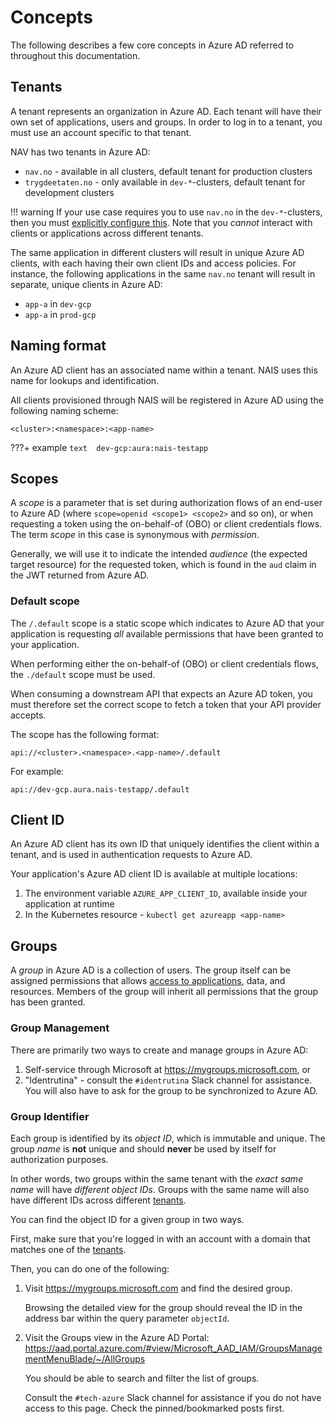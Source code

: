 # Concepts

The following describes a few core concepts in Azure AD referred to throughout this documentation.

## Tenants

A tenant represents an organization in Azure AD. Each tenant will have their own set of applications, users and groups. In order to log in to a tenant, you must use an account specific to that tenant.

NAV has two tenants in Azure AD:

- `nav.no` - available in all clusters, default tenant for production clusters
- `trygdeetaten.no` - only available in `dev-*`-clusters, default tenant for development clusters

!!! warning
    If your use case requires you to use `nav.no` in the `dev-*`-clusters, then you must [explicitly configure this](configuration.md#tenants).
    Note that you _cannot_ interact with clients or applications across different tenants.

The same application in different clusters will result in unique Azure AD clients, with each having their own client IDs and access policies. For instance, the following applications in the same `nav.no` tenant will result in separate, unique clients in Azure AD:

* `app-a` in `dev-gcp`
* `app-a` in `prod-gcp`

## Naming format

An Azure AD client has an associated name within a tenant. NAIS uses this name for lookups and identification.

All clients provisioned through NAIS will be registered in Azure AD using the following naming scheme:

```text
<cluster>:<namespace>:<app-name>
```

???+ example
    ```text 
    dev-gcp:aura:nais-testapp
    ```

## Scopes

A _scope_ is a parameter that is set during authorization flows of an end-user to Azure AD (where `scope=openid <scope1> <scope2>` and so on), 
or when requesting a token using the on-behalf-of (OBO) or client credentials flows. The term _scope_ in this case is synonymous with _permission_.

Generally, we will use it to indicate the intended _audience_ (the expected target resource) for the requested token, 
which is found in the `aud` claim in the JWT returned from Azure AD.

### Default scope

The `/.default` scope is a static scope which indicates to Azure AD that your application is requesting _all_ available permissions
that have been granted to your application.

When performing either the on-behalf-of (OBO) or client credentials flows, the `./default` scope must be used.

When consuming a downstream API that expects an Azure AD token, you must therefore set the correct scope to fetch a token
that your API provider accepts.

The scope has the following format:

```text
api://<cluster>.<namespace>.<app-name>/.default
```

For example:

```text
api://dev-gcp.aura.nais-testapp/.default
```

## Client ID

An Azure AD client has its own ID that uniquely identifies the client within a tenant, and is used in authentication requests to Azure AD.

Your application's Azure AD client ID is available at multiple locations:

1. The environment variable `AZURE_APP_CLIENT_ID`, available inside your application at runtime
2. In the Kubernetes resource - `kubectl get azureapp <app-name>`

## Groups

A _group_ in Azure AD is a collection of users.
The group itself can be assigned permissions that allows [access to applications](access-policy.md#groups), data, and resources.
Members of the group will inherit all permissions that the group has been granted.

### Group Management

There are primarily two ways to create and manage groups in Azure AD:

1. Self-service through Microsoft at <https://mygroups.microsoft.com>, or
2. "Identrutina" - consult the `#identrutina` Slack channel for assistance. You will also have to ask for the group to be synchronized to Azure AD.

### Group Identifier

Each group is identified by its _object ID_, which is immutable and unique.
The group _name_ is **not** unique and should **never** be used by itself for authorization purposes.

In other words, two groups within the same tenant with the _exact same name_ will have _different object IDs_.
Groups with the same name will also have different IDs across different [tenants](#tenants).

You can find the object ID for a given group in two ways.

First, make sure that you're logged in with an account with a domain that matches one of the [tenants](#tenants).

Then, you can do one of the following:

1. Visit <https://mygroups.microsoft.com> and find the desired group.

    Browsing the detailed view for the group should reveal the ID in the address bar within the query parameter `objectId`.

2. Visit the Groups view in the Azure AD Portal: <https://aad.portal.azure.com/#view/Microsoft_AAD_IAM/GroupsManagementMenuBlade/~/AllGroups>

    You should be able to search and filter the list of groups.

    Consult the `#tech-azure` Slack channel for assistance if you do not have access to this page. Check the pinned/bookmarked posts first.
